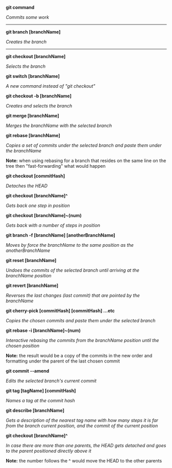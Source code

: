 **git command**

*Commits some work*

--------------

**git branch [branchName]**

*Creates the branch*

--------------

**git checkout [branchName]**

*Selects the branch*



**git switch [branchName]**

*A new command instead of "git checkout"*



**git checkout -b [branchName]**

*Creates and selects the branch*



**git merge [branchName]**

*Merges the branchName with the selected branch*



**git rebase [branchName]**

*Copies a set of commits under the selected branch and paste them under the branchName*

**Note:** when using rebasing for a branch that resides on the same line on the tree then "fast-forwarding" what would happen



**git checkout [commitHash]**

*Detaches the HEAD*



**git checkout [branchName]^**

*Gets back one step in position*



**git checkout [branchName]~(num)**

*Gets back with a number of steps in position*



**git branch -f [branchName] [anotherBranchName]**

*Moves by force the branchName to the same position as the anotherBranchName*



**git reset [branchName]**

*Undoes the commits of the selected branch until arriving at the branchName position*



**git revert [branchName]**

*Reverses the last changes (last commit) that are pointed by the branchName*



**git cherry-pick [commitHash] [commitHash] ...etc**

*Copies the chosen commits and paste them under the selected branch*



**git rebase -i [branchName]~(num)**

*Interactive rebasing the commits from the branchName position until the chosen position*

**Note:** the result would be a copy of the commits in the new order and formatting under the parent of the last chosen commit



**git commit --amend**

*Edits the selected branch's current commit*



**git tag [tagName] [commitHash]**

*Names a tag at the commit hash*



**git describe [branchName]**

*Gets a description of the nearest tag name with how many steps it is far from the branch current position, and the commit of the current position*



**git checkout [branchName]^**

*In case there are more than one parents, the HEAD gets detached and goes to the parent positioned directly above it*

**Note:** the number follows the ^ would move the HEAD to the other parents



